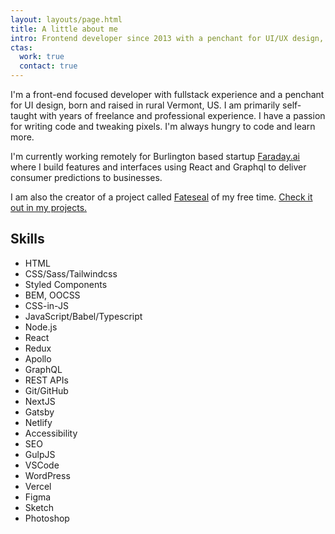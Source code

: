 ```yaml
---
layout: layouts/page.html
title: A little about me
intro: Frontend developer since 2013 with a penchant for UI/UX design, born and raised in rural Vermont.
ctas:
  work: true
  contact: true
---
```


<!-- I've always enjoyed building things; from Legos as a youngin to my custom desktop PC as an adult (well, that _is_ just Legos for adults). There's something special about code and the web, though. Maybe it's something about the instant gratification you get from typing out code then seeing things come to life on the screen. Or the satisifaction you get from spending hours on a code problem (ok, it doesn't sound too great) but then finally solving it and getting that dopamine. Either way, I love to build things on the internet and with code. If you can think it, you can usually make it. -->

I'm a front-end focused developer with fullstack experience and a penchant for UI design, born and raised in rural Vermont, US. I am primarily self-taught with years of freelance and professional experience. I have a passion for writing code and tweaking pixels. I'm always hungry to code and learn more.

I'm currently working remotely for Burlington based startup [Faraday.ai](https://faraday.ai) where I build features and interfaces using React and Graphql to deliver consumer predictions to businesses.

I am also the creator of a project called [Fateseal](https://www.fateseal.com) of my free time. [Check it out in my projects.](/work/fateseal)

## Skills

<div class="skills">

- HTML
- CSS/Sass/Tailwindcss
- Styled Components
- BEM, OOCSS
- CSS-in-JS
- JavaScript/Babel/Typescript
- Node.js
- React
- Redux
- Apollo
- GraphQL
- REST APIs
- Git/GitHub
- NextJS
- Gatsby
- Netlify
- Accessibility
- SEO
- GulpJS
- VSCode
- WordPress
- Vercel
- Figma
- Sketch
- Photoshop

</div>
